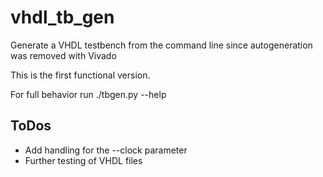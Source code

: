 # vhdl_tb_gen
Generate a VHDL testbench from the command line since autogeneration was removed with Vivado

This is the first functional version.

For full behavior run ./tbgen.py --help

ToDos
---
  * Add handling for the --clock parameter
  * Further testing of VHDL files
